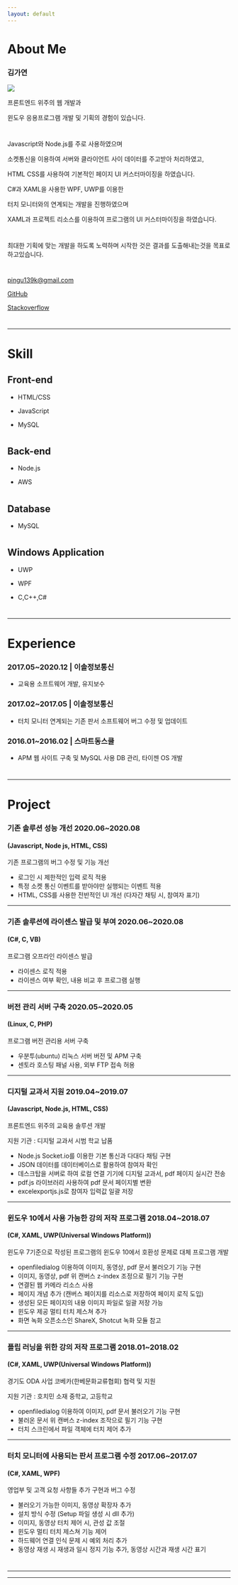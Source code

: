 ```yaml
---
layout: default
---
```


# About Me

### 김가연

<img class="profile-picture" src="yunnydaram.jpg">

프론트엔드 위주의 웹 개발과

윈도우 응용프로그램 개발 및 기획의 경험이 있습니다.

<h1><p></p></h1>


Javascript와 Node.js를 주로 사용하였으며

소켓통신을 이용하여 서버와 클라이언트 사이 데이터를 주고받아 처리하였고,

HTML CSS를 사용하여 기본적인 페이지 UI 커스터마이징을 하였습니다.

<p></p>

C#과 XAML을 사용한 WPF, UWP를 이용한

터치 모니터와의 연계되는 개발을 진행하였으며

XAML과 프로젝트 리소스를 이용하여 프로그램의 UI 커스터마이징을 하였습니다.

<h1><p></p></h1>

최대한 기획에 맞는 개발을 하도록 노력하며
시작한 것은 결과를 도출해내는것을 목표로 하고있습니다.

<h1><p></p></h1>

<pingu139k@gmail.com>

[GitHub](https://github.com/yunnyDaram)

[Stackoverflow](https://stackoverflow.com/users/9500538/kay?tab=questions)

<h1><p></p></h1>
<p></p>

<hr>



# Skill

## Front-end

- HTML/CSS

- JavaScript

- MySQL

<h1><p></p></h1>

## Back-end

- Node.js

- AWS

<h1><p></p></h1>

## Database

- MySQL

<h1><p></p></h1>


## Windows Application

- UWP

- WPF

- C,C++,C#

<h1><p></p></h1>

<hr>


# Experience

### 2017.05~2020.12 | 이솔정보통신
- 교육용 소프트웨어 개발, 유지보수

### 2017.02~2017.05 | 이솔정보통신
- 터치 모니터 연계되는 기존 판서 소프트웨어 버그 수정 및 업데이트

### 2016.01~2016.02 | 스마트동스쿨
- APM 웹 사이트 구축 및 MySQL 사용 DB 관리, 타이젠 OS 개발


<h1><p></p></h1>
<hr>

# Project

### 기존 솔루션 성능 개선 2020.06~2020.08

#### (Javascript, Node js, HTML, CSS)

기존 프로그램의 버그 수정 및 기능 개선 

- 로그인 시 제한적인 입력 로직 적용
- 특정 소켓 통신 이벤트를 받아야만 실행되는 이벤트 적용
- HTML, CSS를 사용한 전반적인 UI 개선 (다자간 채팅 시, 참여자 표기)

<hr>

### 기존 솔루션에 라이센스 발급 및 부여 2020.06~2020.08

#### (C#, C, VB)

프로그램 오프라인 라이센스 발급 

- 라이센스 로직 적용
- 라이센스 여부 확인, 내용 비교 후 프로그램 실행

<hr>

### 버전 관리 서버 구축 2020.05~2020.05

#### (Linux, C, PHP)

프로그램 버전 관리용 서버 구축 

- 우분투(ubuntu) 리눅스 서버 버전 및 APM 구축
- 센토라 호스팅 패널 사용, 외부 FTP 접속 허용

<hr>

### 디지털 교과서 지원 2019.04~2019.07

#### (Javascript, Node.js, HTML, CSS)

프론트엔드 위주의 교육용 솔루션 개발 

지원 기관 : 디지털 교과서 시범 학교 납품

- Node.js Socket.io를 이용한 기본 통신과 다대다 채팅 구현
- JSON 데이터를 데이터베이스로 활용하여 참여자 확인
- 데스크탑을 서버로 하여 로컬 연결 기기에 디지털 교과서, pdf 페이지 실시간 전송
- pdf.js 라이브러리 사용하여 pdf 문서 페이지별 변환
- excelexportjs.js로 참여자 입력값 일괄 저장

<hr>

### 윈도우 10에서 사용 가능한 강의 저작 프로그램 2018.04~2018.07

#### (C#, XAML, UWP(Universal Windows Platform))

윈도우 7기준으로 작성된 프로그램의 윈도우 10에서 호환성 문제로 대체 프로그램 개발


- openfiledialog 이용하여 이미지, 동영상, pdf 문서 불러오기 기능 구현
- 이미지, 동영상, pdf 위 캔버스 z-index 조정으로 필기 기능 구현
- 연결된 웹 카메라 리소스 사용
- 페이지 개념 추가 (캔버스 페이지를 리소스로 저장하여 페이지 로직 도입)
- 생성된 모든 페이지의 내용 이미지 파일로 일괄 저장 가능
- 윈도우 제공 멀티 터치 제스쳐 추가
- 화면 녹화 오픈소스인 ShareX, Shotcut 녹화 모듈 참고

<hr>

### 플립 러닝을 위한 강의 저작 프로그램 2018.01~2018.02

#### (C#, XAML, UWP(Universal Windows Platform))

경기도 ODA 사업 코베카(한베문화교류협회) 협력 및 지원 

지원 기관 : 호치민 소재 중학교, 고등학교

- openfiledialog 이용하여 이미지, pdf 문서 불러오기 기능 구현
- 불러온 문서 위 캔버스 z-index 조작으로 필기 기능 구현
- 터치 스크린에서 파일 객체에 터치 제어 추가

<hr>

### 터치 모니터에 사용되는 판서 프로그램 수정 2017.06~2017.07

#### (C#, XAML, WPF)

영업부 및 고객 요청 사항들 추가 구현과 버그 수정


- 불러오기 가능한 이미지, 동영상 확장자 추가
- 설치 방식 수정 (Setup 파일 생성 시 dll 추가)
- 이미지, 동영상 터치 제어 시, 관성 값 조절
- 윈도우 멀티 터치 제스쳐 기능 제어
- 하드웨어 연결 인식 문제 시 예외 처리 추가
- 동영상 재생 시 재생과 일시 정지 기능 추가, 동영상 시간과 재생 시간 표기


<h1><p></p></h1>
<hr>



---
